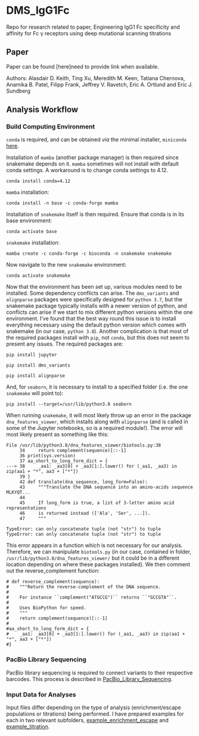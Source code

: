 # DMS_IgG1Fc
Repo for research related to paper, Engineering IgG1 Fc specificity and affinity for Fc γ receptors using deep mutational scanning titrations
## Paper
Paper can be found [here]need to provide link when available.

Authors: Alasdair D. Keith, Ting Xu, Meredith M. Keen, Tatiana Chernova, Anamika B. Patel, Filipp Frank, Jeffrey V. Ravetch, Eric A. Ortlund and Eric J. Sundberg
## Analysis Workflow
### Build Computing Environment
`conda` is required, and can be obtained _via_ the minimal installer, `miniconda` [here](https://docs.anaconda.com/free/miniconda/).

Installation of `mamba` (another package manager) is then required since snakemake depends on it. `mamba` sometimes will not install with default conda settings. A workaround is to change conda settings to 4.12.

`conda install conda=4.12`

`mamba` installation:

`conda install -n base -c conda-forge mamba`

Installation of `snakemake` itself is then required. Ensure that conda is in its base environment:

`conda activate base`

`snakemake` installation:

`mamba create -c conda-forge -c bioconda -n snakemake snakemake`

Now navigate to the new `snakemake` environment:

`conda activate snakemake`

Now that the environment has been set up, various modules need to be installed. Some dependency conflicts can arise. The `dms_variants` and `alignparse` packages were specifically designed for `python 3.7`, but the snakemake package typically installs with a newer version of python, and conflicts can arise if we start to mix different python versions within the one environment. I’ve found that the best way round this issue is to install everything necessary using the default python version which comes with snakemake \(in our case, `python 3.8`\). Another complication is that most of the required packages install with `pip`, not `conda`, but this does not seem to present any issues. The required packages are:

`pip install jupyter`

`pip install dms_variants`

`pip install alignparse`

And, for `seaborn`, it is necessary to install to a specified folder \(i.e. the one `snakemake` will point to\):

`pip install --target=/usr/lib/python3.8 seaborn`

When running `snakemake`, it will most likely throw up an error in the package `dna_features_viewer`, which installs along with `alignparse` \(and is called in some of the Jupyter notebooks, so is a required module!\). The error will most likely present as something like this:

```
File /usr/lib/python3.8/dna_features_viewer/biotools.py:38
     34     return complement(sequence)[::-1]
     36 print(sys.version)
     37 aa_short_to_long_form_dict = {
---> 38     _aa1: _aa3[0] + _aa3[1:].lower() for (_aa1, _aa3) in zip(aa1 + "*", aa3 + ["*"])
     39 }
     42 def translate(dna_sequence, long_form=False):
     43     """Translate the DNA sequence into an amino-acids sequence MLKYQT...
     44 
     45     If long_form is true, a list of 3-letter amino acid representations
     46     is returned instead (['Ala', 'Ser', ...]).
     47     """

TypeError: can only concatenate tuple (not "str") to tuple
TypeError: can only concatenate tuple (not "str") to tuple
```

This error appears in a function which is not necessary for our analysis. Therefore, we can manipulate `biotools.py` (in our case, contained in folder, `/usr/lib/python3.8/dna_features_viewer/` but it could be in a different location depending on where these packages installed). We then comment out the reverse_complement function:

```
# def reverse_complement(sequence):
#    """Return the reverse-complement of the DNA sequence.
#
#    For instance ``complement("ATGCCG")`` returns ``"GCCGTA"``.
#
#    Uses BioPython for speed.
#    """
#    return complement(sequence)[::-1]
#
#aa_short_to_long_form_dict = {
#    _aa1: _aa3[0] + _aa3[1:].lower() for (_aa1, _aa3) in zip(aa1 + "*", aa3 + ["*"])
#}
```

### PacBio Library Sequencing

PacBio library sequencing is required to connect variants to their respective barcodes. This process is described in [PacBio_Library_Sequencing](https://github.com/Ortlund-Laboratory/DMS_IgG1Fc/tree/main/PacBio_Library_Sequencing).

### Input Data for Analyses

Input files differ depending on the type of analysis (enrichment/escape populations or titrations) being performed. I have prepared examples for each in two relevant subfolders, [example_enrichment_escape](https://github.com/Ortlund-Laboratory/DMS_IgG1Fc/tree/main/example_enrichment_escape) and [example_titration](https://github.com/Ortlund-Laboratory/DMS_IgG1Fc/tree/main/example_titration).

